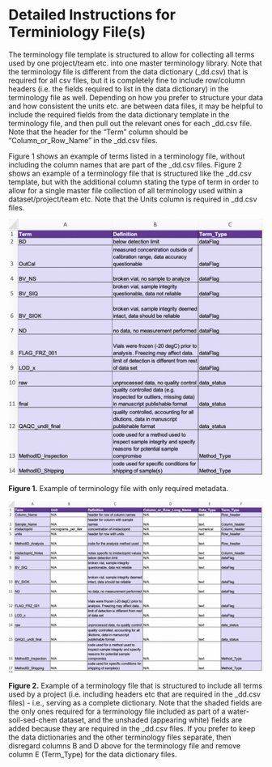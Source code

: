 # Detailed Instructions for Terminiology File(s)

The terminology file template is structured to allow for collecting all terms used by one project/team etc. into one master terminology library. Note that the terminology file is different from the data dictionary (\_dd.csv) that is required for all csv files, but it is completely fine to include row/column headers (i.e. the fields required to list in the data dictionary) in the terminology file as well. Depending on how you prefer to structure your data and how consistent the units etc. are between data files, it may be helpful to include the required fields from the data dictionary template in the terminology file, and then pull out the relevant ones for each \_dd.csv file. Note that the header for the “Term” column should be “Column_or_Row_Name” in the \_dd.csv files.

Figure 1 shows an example of terms listed in a terminology file, without including the column names  that are part of the \_dd.csv files. Figure 2 shows an example of a terminology file that is structured like the \_dd.csv template, but with the additional column stating the type of term in order to allow for a single master file collection of all terminology used within a dataset/project/team etc. Note that the Units column is required in \_dd.csv files.

![alt text](https://github.com/ess-dive-community/essdive-water-soil-sed-chem/blob/main/.gitbook/assests/Terminology_File_Figure_1.png)

**Figure 1.** Example of terminology file with only required metadata.

![alt text](https://github.com/ess-dive-community/essdive-water-soil-sed-chem/blob/main/.gitbook/assests/Terminology_File_Figure_2.png)

**Figure 2.** Example of a terminology file that is structured to include all terms used by a project (i.e. including headers etc that are required in the \_dd.csv files) - i.e., serving as a complete dictionary. Note that the shaded fields are the only ones required for a terminology file included as part of a water-soil-sed-chem dataset, and the unshaded (appearing white) fields are added because they are required in the \_dd.csv files. If you prefer to keep the data dictionaries and the other terminology files separate, then disregard columns B and D above for the terminology file and remove column E (Term_Type) for the data dictionary files.
